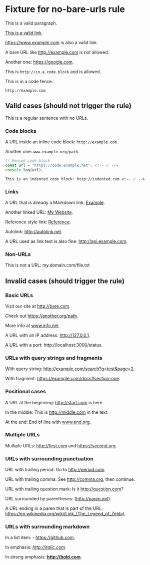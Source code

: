 # Fixture for no-bare-urls rule

This is a valid paragraph.

[This is a valid link](https://example.com). <!-- ✅ -->

<https://www.example.com> is also a valid link. <!-- ✅ -->

A bare URL like http://example.com is not allowed. <!-- ❌ -->

Another one: https://google.com. <!-- ❌ -->

This is `http://in.a.code.block` and is allowed. <!-- ✅ -->

This is in a code fence:

```
http://example.com
```

<!-- ✅ -->

## Valid cases (should not trigger the rule)

This is a regular sentence with no URLs. <!-- ✅ -->

### Code blocks

A URL inside an inline code block: `http://example.com`. <!-- ✅ -->

Another one: `www.example.org/path`. <!-- ✅ -->

```javascript
// Fenced code block
const url = "https://code.example.net"; <!-- ✅ -->
console.log(url);
```

    This is an indented code block: http://indented.com <!-- ✅ -->

### Links

A URL that is already a Markdown link: [Example](http://example.com). <!-- ✅ -->

Another linked URL: [My Website](http://example.com). <!-- ✅ -->

Reference style link: [Reference][1]. <!-- ✅ -->

[1]: http://reference.com

Autolink: <http://autolink.net>. <!-- ✅ -->

A URL used as link text is also fine: http://api.example.com. <!-- ❌ -->

### Non-URLs

This is not a URL: my.domain.com/file.txt <!-- ❌ fix: This is not a URL: link. -->

## Invalid cases (should trigger the rule)

### Basic URLs

Visit our site at http://bare.com. <!-- ❌ fix: Visit our site at link. -->

Check out https://another.org/path. <!-- ❌ fix: Check out link. -->

More info at www.info.net. <!-- ❌ fix: More info at link. -->

A URL with an IP address: http://127.0.0.1. <!-- ❌ fix: A URL with an IP address: link. -->

A URL with a port: http://localhost:3000/status. <!-- ❌ fix: A URL with a port: link. -->

### URLs with query strings and fragments

With query string: http://example.com/search?q=test&page=2. <!-- ❌ fix: With query string: link. -->

With fragment: https://example.com/docs#section-one. <!-- ❌ fix: With fragment: link. -->

### Positional cases

A URL at the beginning: http://start.com is here. <!-- ❌ fix: link is here. -->

In the middle: This is http://middle.com in the text. <!-- ❌ fix: In the middle: This is link in the text. -->

At the end: End of line with www.end.org. <!-- ❌ fix: At the end: End of line with link. -->

### Multiple URLs

Multiple URLs: http://first.com and https://second.org. <!-- ❌ fix: Multiple URLs: link and link. -->

### URLs with surrounding punctuation

URL with trailing period: Go to http://period.com. <!-- ❌ fix: Go to link. -->

URL with trailing comma: See http://comma.org, then continue. <!-- ❌ fix: See link, then continue. -->

URL with trailing question mark: Is it http://question.com? <!-- ❌ fix: Is it link? -->

URL surrounded by parentheses: (http://paren.net). <!-- ❌ fix: (link). -->

A URL ending in a paren that is part of the URL: https://en.wikipedia.org/wiki/Link_(The_Legend_of_Zelda). <!-- ❌ fix: A URL ending in a paren that is part of the URL: link). -->

### URLs with surrounding markdown

In a list item: - https://github.com. <!-- ❌ fix: In a list item: - link. -->

In emphasis: *http://italic.com*. <!-- ❌ fix: In emphasis: *link*. -->

In strong emphasis: **http://bold.com**. <!-- ❌ fix: In strong emphasis: **link**. -->
